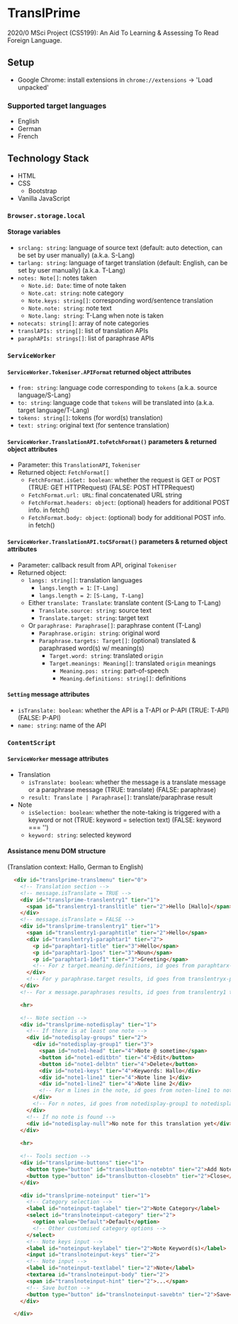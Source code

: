 # TranslPrime

2020/0 MSci Project (CS5199): An Aid To Learning & Assessing To Read Foreign Language.

## Setup

- Google Chrome: install extensions in `chrome://extensions` -> 'Load unpacked'

### Supported target languages

- English
- German
- French

## Technology Stack

- HTML
- CSS
  - Bootstrap
- Vanilla JavaScript

### `Browser.storage.local`

#### Storage variables

- `srclang: string`: language of source text (default: auto detection, can be set by user manually) (a.k.a. S-Lang)
- `tarlang: string`: language of target translation (default: English, can be set by user manually) (a.k.a. T-Lang)
- `notes: Note[]`: notes taken
  - `Note.id: Date`: time of note taken
  - `Note.cat: string`: note category
  - `Note.keys: string[]`: corresponding word/sentence translation
  - `Note.note: string`: note text
  - `Note.lang: string`: T-Lang when note is taken
- `notecats: string[]`: array of note categories
- `translAPIs: string[]`: list of translation APIs
- `paraphAPIs: strings[]`: list of paraphrase APIs

### `ServiceWorker`

#### `ServiceWorker.Tokeniser.APIFormat` returned object attributes

- `from: string`: language code corresponding to `tokens` (a.k.a. source language/S-Lang)
- `to: string`: language code that `tokens` will be translated into (a.k.a. target language/T-Lang)
- `tokens: string[]`: tokens (for word(s) translation)
- `text: string`: original text (for sentence translation)

#### `ServiceWorker.TranslationAPI.toFetchFormat()` parameters & returned object attributes

- Parameter: this `TranslationAPI`, `Tokeniser`
- Returned object: `FetchFormat[]`
  - `FetchFormat.isGet: boolean`: whether the request is GET or POST (TRUE: GET HTTPRequest) (FALSE: POST HTTPRequest)
  - `FetchFormat.url: URL`: final concatenated URL string
  - `FetchFormat.headers: object`: (optional) headers for additional POST info. in fetch()
  - `FetchFormat.body: object`: (optional) body for additional POST info. in fetch()

#### `ServiceWorker.TranslationAPI.toCSFormat()` parameters & returned object attributes

- Parameter: callback result from API, original `Tokeniser`
- Returned object:
  - `langs: string[]`: translation languages
    - `langs.length = 1`: `[T-Lang]`
    - `langs.length = 2`: `[S-Lang, T-Lang]`
  - Either `translate: Translate`: translate content (S-Lang to T-Lang)
    - `Translate.source: string`: source text
    - `Translate.target: string`: target text
  - Or `paraphrase: Paraphrase[]`: paraphrase content (T-Lang)
    - `Paraphrase.origin: string`: original word
    - `Paraphrase.targets: Target[]`: (optional) translated & paraphrased word(s) w/ meaning(s)
      - `Target.word: string`: translated `origin`
      - `Target.meanings: Meaning[]`: translated `origin` meanings
        - `Meaning.pos: string`: part-of-speech
        - `Meaning.definitions: string[]`: definitions

#### `Setting` message attributes

- `isTranslate: boolean`: whether the API is a T-API or P-API (TRUE: T-API) (FALSE: P-API)
- `name: string`: name of the API

### `ContentScript`

#### `ServiceWorker` message attributes

- Translation
  - `isTranslate: boolean`: whether the message is a translate message or a paraphrase message (TRUE: translate) (FALSE: paraphrase)
  - `result: Translate | Paraphrase[]`: translate/paraphrase result
- Note
  - `isSelection: boolean`: whether the note-taking is triggered with a keyword or not (TRUE: keyword = selection text) (FALSE: keyword === '')
  - `keyword: string`: selected keyword

#### Assistance menu DOM structure

(Translation context: Hallo, German to English)

```HTML
  <div id="translprime-translmenu" tier="0">
    <!-- Translation section -->
    <!-- message.isTranslate = TRUE -->
    <div id="translprime-translentry1" tier="1">
      <span id="translentry1-transltitle" tier="2">Hello [Hallo]</span>
    </div>
    <!-- message.isTranslate = FALSE -->
    <div id="translprime-translentry1" tier="1">
      <span id="translentry1-paraphtitle" tier="2">Hello</span>
      <div id="translentry1-paraphtar1" tier="2">
        <p id="paraphtar1-title" tier="3">Hello</span>
        <p id="paraphtar1-1pos" tier="3">Noun</span>
        <p id="paraphtar1-1def1" tier="3">Greeting</span>
        <!-- For z target.meaning.definitions, id goes from paraphtarx-ydef1 to paraphtarx-ydefz (maximum: ServiceWorker.PARAPHRASE_AMOUNT) -->
      </div>
      <!-- For y paraphrase.target results, id goes from translentryx-paraphtar1 to translentryx-paraphtary -->
    </div>
    <!-- For x message.paraphrases results, id goes from translentry1 to translentryx -->

    <hr>

    <!-- Note section -->
    <div id="translprime-notedisplay" tier="1">
      <!-- If there is at least one note -->
      <div id="notedisplay-groups" tier="2">
        <div id="notedisplay-group1" tier="3">
          <span id="note1-head" tier="4">Note @ sometime</span>
          <button id="note1-editbtn" tier="4">Edit</button>
          <button id="note1-delbtn" tier="4">Delete</button>
          <div id="note1-keys" tier="4">Keywords: Hallo</div>
          <div id="note1-line1" tier="4">Note line 1</div>
          <div id="note1-line2" tier="4">Note line 2</div>
          <!-- For m lines in the note, id goes from noten-line1 to noten-linem -->
        </div>
        <!-- For n notes, id goes from notedisplay-group1 to notedisplay-groupn -->
      </div>
      <!-- If no note is found -->
      <div id="notedisplay-null">No note for this translation yet</div>
    </div>
    
    <hr>

    <!-- Tools section -->
    <div id="translprime-buttons" tier="1">
      <button type="button" id="translbutton-notebtn" tier="2">Add Note</button>
      <button type="button" id="translbutton-closebtn" tier="2">Close</button>
    </div>

    <div id="translprime-noteinput" tier="1">
      <!-- Category selection -->
      <label id="noteinput-taglabel" tier="2">Note Category</label>
      <select id="translnoteinput-category" tier="2">
        <option value="Default">Default</option>
        <!-- Other customised category options -->
      </select>
      <!-- Note keys input -->
      <label id="noteinput-keylabel" tier="2">Note Keyword(s)</label>
      <input id="translnoteinput-keys" tier="2">
      <!-- Note input -->
      <label id="noteinput-textlabel" tier="2">Note</label>
      <textarea id="translnoteinput-body" tier="2">
      <span id="translnoteinput-hint" tier="2">...</span>
      <!-- Save button -->
      <button type="button" id="translnoteinput-savebtn" tier="2">Save</button>
    </div>

  </div>
```

